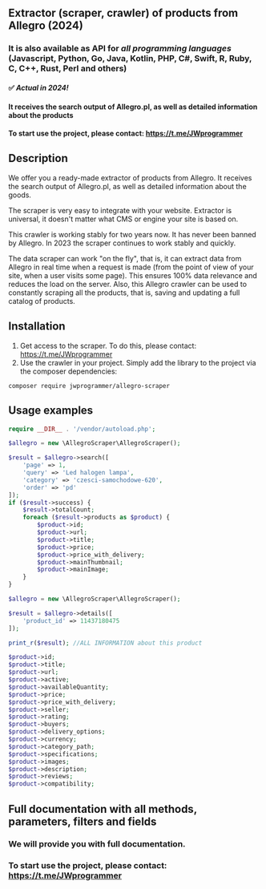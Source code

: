## Extractor (scraper, crawler) of products from Allegro (2024)

### It is also available as API for _all programming languages_ (Javascript, Python, Go, Java, Kotlin, PHP, C#, Swift, R, Ruby, C, C++, Rust, Perl and others)

#### ✅ ***Actual in 2024!***
#### It receives the search output of Allegro.pl, as well as detailed information about the products

#### To start use the project, please contact: https://t.me/JWprogrammer

## Description
We offer you a ready-made extractor of products from Allegro. It receives the search output of Allegro.pl, as well as detailed information about the goods.

The scraper is very easy to integrate with your website. Extractor is universal, it doesn't matter what CMS or engine your site is based on.

This crawler is working stably for two years now. It has never been banned by Allegro. In 2023 the scraper continues to work stably and quickly.

The data scraper can work "on the fly", that is, it can extract data from Allegro in real time when a request is made (from the point of view of your site, when a user visits some page). This ensures 100% data relevance and reduces the load on the server.
Also, this Allegro crawler can be used to constantly scraping all the products, that is, saving and updating a full catalog of products. 

## Installation
1) Get access to the scraper. To do this, please contact: https://t.me/JWprogrammer
2) Use the crawler in your project. Simply add the library to the project via the composer dependencies:
```
composer require jwprogrammer/allegro-scraper
```

## Usage examples
```PHP
require __DIR__ . '/vendor/autoload.php';

$allegro = new \AllegroScraper\AllegroScraper();

$result = $allegro->search([
    'page' => 1,
    'query' => 'Led halogen lampa',
    'category' => 'czesci-samochodowe-620',
    'order' => 'pd'
]);
if ($result->success) {
    $result->totalCount;
    foreach ($result->products as $product) {
        $product->id;
        $product->url;
        $product->title;
        $product->price;
        $product->price_with_delivery;
        $product->mainThumbnail;
        $product->mainImage;
    }
}
```

```PHP
$allegro = new \AllegroScraper\AllegroScraper();

$result = $allegro->details([
    'product_id' => 11437180475
]);

print_r($result); //ALL INFORMATION about this product

$product->id;
$product->title;
$product->url;
$product->active;
$product->availableQuantity;
$product->price;
$product->price_with_delivery;
$product->seller;
$product->rating;
$product->buyers;
$product->delivery_options;
$product->currency;
$product->category_path;
$product->specifications;
$product->images;
$product->description;
$product->reviews;
$product->compatibility;
```

## Full documentation with all methods, parameters, filters and fields
### We will provide you with full documentation.
### To start use the project, please contact: https://t.me/JWprogrammer
